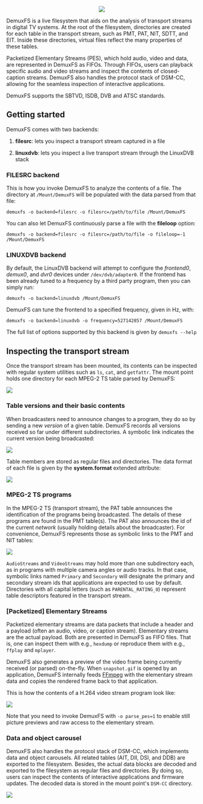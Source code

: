 <p align="center">
<img src="http://lucasvr.github.io/demuxfs/demuxfs.png"/>
</p>

DemuxFS is a live filesystem that aids on the analysis of transport streams in digital TV systems. At the root of the filesystem, directories are created for each table in the transport stream, such as PMT, PAT, NIT, SDTT, and EIT. Inside these directories, virtual files reflect the many properties of these tables.

Packetized Elementary Streams (PES), which hold audio, video and data, are represented in DemuxFS as FIFOs. Through FIFOs, users can playback specific audio and video streams and inspect the contents of closed-caption streams. DemuxFS also handles the protocol stack of DSM-CC, allowing for the seamless inspection of interactive applications.

DemuxFS supports the SBTVD, ISDB, DVB and ATSC standards.

## Getting started

DemuxFS comes with two backends:

1. **filesrc**: lets you inspect a transport stream captured in a file

2. **linuxdvb**: lets you inspect a live transport stream through the LinuxDVB stack

### FILESRC backend

This is how you invoke DemuxFS to analyze the contents of a file. The directory at ```/Mount/DemuxFS``` will be populated with the data parsed from that file:

```shell
demuxfs -o backend=filesrc -o filesrc=/path/to/file /Mount/DemuxFS
```

You can also let DemuxFS continuously parse a file with the **fileloop** option:
```shell
demuxfs -o backend=filesrc -o filesrc=/path/to/file -o fileloop=-1 /Mount/DemuxFS
```

### LINUXDVB backend

By default, the LinuxDVB backend will attempt to configure the *frontend0*, *demux0*, and *dvr0* devices under ```/dev/dvb/adapter0```. If the frontend has been already tuned to a frequency by a third party program, then you can simply run:
```shell
demuxfs -o backend=linuxdvb /Mount/DemuxFS
```

DemuxFS can tune the frontend to a specified frequency, given in Hz, with:
```shell
demuxfs -o backend=linuxdvb -o frequency=527142857 /Mount/DemuxFS
```

The full list of options supported by this backend is given by ```demuxfs --help```

## Inspecting the transport stream

Once the transport stream has been mounted, its contents can be inspected with regular system utilities such as ```ls```, ```cat```, and ```getfattr```. The mount point holds one directory for each MPEG-2 TS table parsed by DemuxFS:

<img src="http://lucasvr.github.io/demuxfs/example-rootfs.svg"/>

### Table versions and their basic contents

When broadcasters need to announce changes to a program, they do so by sending a new *version* of a given table. DemuxFS records all versions received so far under different subdirectories. A symbolic link indicates the current version being broadcasted:

<img src="http://lucasvr.github.io/demuxfs/example-pat.svg"/>

Table members are stored as regular files and directories. The data format of each file is given by the **system.format** extended attribute:

<img src="http://lucasvr.github.io/demuxfs/example-getfattr.svg"/>

### MPEG-2 TS programs

In the MPEG-2 TS (transport stream), the PAT table announces the identification of the programs being broadcasted. The details of these programs are found in the PMT table(s). The PAT also announces the id of the current *network* (usually holding details about the broadcaster). For convenience, DemuxFS represents those as symbolic links to the PMT and NIT tables:

<img src="http://lucasvr.github.io/demuxfs/example-pat_symlinks.svg"/>

```AudioStreams``` and ```VideoStreams``` may hold more than one subdirectory each, as in programs with multiple camera angles or audio tracks. In that case, symbolic links named ```Primary``` and ```Secondary``` will designate the primary and secondary stream ids that applications are expected to use by default. Directories with all capital letters (such as ```PARENTAL_RATING_0```) represent table descriptors featured in the transport stream.

### [Packetized] Elementary Streams

Packetized elementary streams are data packets that include a header and a payload (often an audio, video, or caption stream). Elementary streams are the actual payload. Both are presented in DemuxFS as FIFO files. That is, one can inspect them with e.g., ```hexdump``` or reproduce them with e.g., ```ffplay``` and ```mplayer```.

DemuxFS also generates a preview of the video frame being currently received (or parsed) on-the-fly. When ```snapshot.gif``` is opened by an application, DemuxFS internally feeds [FFmpeg](https://ffmpeg.org) with the elementary stream data and copies the rendered frame back to that application.

This is how the contents of a H.264 video stream program look like:

<img src="http://lucasvr.github.io/demuxfs/example-pmt.svg"/>

Note that you need to invoke DemuxFS with ```-o parse_pes=1``` to enable still picture previews and raw access to the elementary stream.

### Data and object carousel

DemuxFS also handles the protocol stack of DSM-CC, which implements data and object carousels. All related tables (AIT, DII, DSI, and DDB) are exported to the filesystem. Besides, the actual data blocks are decoded and exported to the filesystem as regular files and directories. By doing so, users can inspect the contents of interactive applications and firmware updates. The decoded data is stored in the mount point's ```DSM-CC``` directory.

<img src="http://lucasvr.github.io/demuxfs/example-dsmcc.svg"/>
